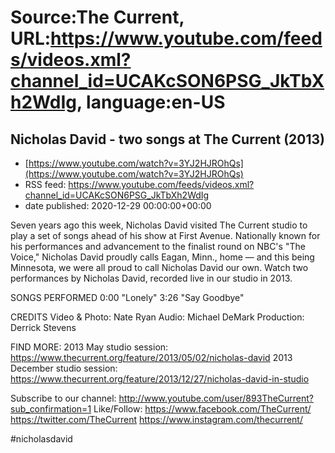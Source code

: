 # Source:The Current, URL:https://www.youtube.com/feeds/videos.xml?channel_id=UCAKcSON6PSG_JkTbXh2WdIg, language:en-US

## Nicholas David - two songs at The Current (2013)
 - [https://www.youtube.com/watch?v=3YJ2HJROhQs](https://www.youtube.com/watch?v=3YJ2HJROhQs)
 - RSS feed: https://www.youtube.com/feeds/videos.xml?channel_id=UCAKcSON6PSG_JkTbXh2WdIg
 - date published: 2020-12-29 00:00:00+00:00

Seven years ago this week, Nicholas David visited The Current studio to play a set of songs ahead of his show at First Avenue. Nationally known for his performances and advancement to the finalist round on NBC's "The Voice," Nicholas David proudly calls Eagan, Minn., home — and this being Minnesota, we were all proud to call Nicholas David our own. Watch two performances by Nicholas David, recorded live in our studio in 2013. 

SONGS PERFORMED
0:00 "Lonely"
3:26 "Say Goodbye"

CREDITS
Video & Photo: Nate Ryan
Audio: Michael DeMark
Production: Derrick Stevens

FIND MORE:
2013 May studio session: 
https://www.thecurrent.org/feature/2013/05/02/nicholas-david
2013 December studio session:
https://www.thecurrent.org/feature/2013/12/27/nicholas-david-in-studio

Subscribe to our channel:
http://www.youtube.com/user/893TheCurrent?sub_confirmation=1
Like/Follow:
https://www.facebook.com/TheCurrent/
https://twitter.com/TheCurrent
https://www.instagram.com/thecurrent/

#nicholasdavid

